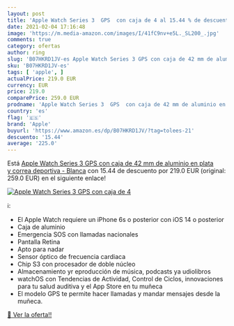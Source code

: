 ```yaml
---
layout: post
title: 'Apple Watch Series 3  GPS  con caja de 4 al 15.44 % de descuento'
date: 2021-02-04 17:16:48
image: 'https://m.media-amazon.com/images/I/41fC9nv+e5L._SL200_.jpg'
comments: true
category: ofertas
author: ring
slug: 'B07HKRD1JV-es Apple Watch Series 3 GPS con caja de 42 mm de aluminio en...'
sku: 'B07HKRD1JV-es'
tags: [ 'apple', ]
actualPrice: 219.0 EUR
currency: EUR
price: 219.0
comparePrice: 259.0 EUR
prodname: 'Apple Watch Series 3  GPS  con caja de 42 mm de aluminio en plata y correa deportiva - Blanca'
country: 'es'
flag: '🇪🇸'
brand: 'Apple'
buyurl: 'https://www.amazon.es/dp/B07HKRD1JV/?tag=tolees-21'
descuento: '15.44'
average: '225.0'
---
```


Está [Apple Watch Series 3  GPS  con caja de 42 mm de aluminio en plata y correa deportiva - Blanca](https://www.amazon.es/dp/B07HKRD1JV/?tag=tolees-21) con 15.44 de descuento por 219.0 EUR (original: 259.0 EUR) en el siguiente enlace!

[![Apple Watch Series 3  GPS  con caja de 4](https://m.media-amazon.com/images/I/41fC9nv+e5L._SL200_.jpg)](https://www.amazon.es/dp/B07HKRD1JV/?tag=tolees-21)

ℹ️:

- El Apple Watch requiere un iPhone 6s o posterior con iOS 14 o posterior
- Caja de aluminio
- Emergencia SOS con llamadas nacionales
- Pantalla Retina
- Apto para nadar
- Sensor óptico de frecuencia cardiaca
- Chip S3 con procesador de doble núcleo
- Almacenamiento yr eproducción de música, podcasts ya udiolibros
- watchOS con Tendencias de Actividad, Control de Ciclos, innovaciones para tu salud auditiva y el App Store en tu muñeca
- El modelo GPS te permite hacer llamadas y mandar mensajes desde la muñeca.

[🛒 Ver la oferta!!](https://www.amazon.es/dp/B07HKRD1JV/?tag=tolees-21)
